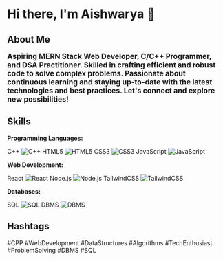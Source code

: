 # Hi there, I'm Aishwarya 👋

## About Me
**<span style="font-size: 1.2em;">Aspiring MERN Stack Web Developer, C/C++ Programmer, and DSA Practitioner. Skilled in crafting efficient and robust code to solve complex problems. Passionate about continuous learning and staying up-to-date with the latest technologies and best practices. Let's connect and explore new possibilities!</span>**

## Skills

**Programming Languages:**

C++ ![C++](https://img.shields.io/badge/C++-00599C?style=flat&logo=c%2B%2B&logoColor=white) 
HTML5 ![HTML5](https://img.shields.io/badge/HTML5-E34F26?style=flat&logo=html5&logoColor=white) 
CSS3 ![CSS3](https://img.shields.io/badge/CSS3-1572B6?style=flat&logo=css3&logoColor=white) 
JavaScript ![JavaScript](https://img.shields.io/badge/JavaScript-323330?style=flat&logo=javascript&logoColor=F7DF1E) 

**Web Development:**

React ![React](https://img.shields.io/badge/React-20232A?style=flat&logo=react&logoColor=61DAFB) 
Node.js ![Node.js](https://img.shields.io/badge/Node.js-339933?style=flat&logo=nodedotjs&logoColor=white) 
TailwindCSS ![TailwindCSS](https://img.shields.io/badge/TailwindCSS-38B2AC?style=flat&logo=tailwind-css&logoColor=white) 

**Databases:**

SQL ![SQL](https://img.shields.io/badge/SQL-4479A1?style=flat&logo=sql&logoColor=white) 
DBMS ![DBMS](https://img.shields.io/badge/DBMS-4479A1?style=flat&logo=databaselogo&logoColor=white)

## Hashtags
#CPP #WebDevelopment #DataStructures #Algorithms #TechEnthusiast #ProblemSolving #DBMS #SQL
